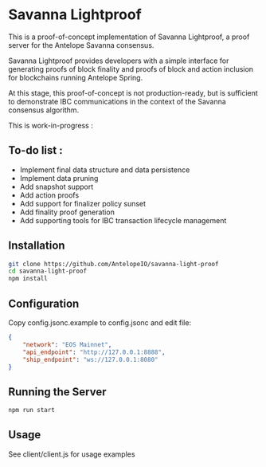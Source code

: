 # Savanna Lightproof

This is a proof-of-concept implementation of Savanna Lightproof, a proof server for the Antelope Savanna consensus.

Savanna Lightproof provides developers with a simple interface for generating proofs of block finality and proofs of block and action inclusion for blockchains running Antelope Spring.

At this stage, this proof-of-concept is not production-ready, but is sufficient to demonstrate IBC communications in the context of the Savanna consensus algorithm.

This is work-in-progress :

## To-do list :

- Implement final data structure and data persistence
- Implement data pruning
- Add snapshot support
- Add action proofs
- Add support for finalizer policy sunset
- Add finality proof generation
- Add supporting tools for IBC transaction lifecycle management

## Installation

```bash
git clone https://github.com/AntelopeIO/savanna-light-proof
cd savanna-light-proof
npm install
```

## Configuration

Copy config.jsonc.example to config.jsonc and edit file:

```json
{
    "network": "EOS Mainnet",
    "api_endpoint": "http://127.0.0.1:8888",
    "ship_endpoint": "ws://127.0.0.1:8080"
}
```

## Running the Server

```bash
npm run start
```

## Usage

See client/client.js for usage examples

